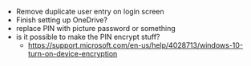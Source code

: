 - Remove duplicate user entry on login screen
- Finish setting up OneDrive?
- replace PIN with picture password or something
- is it possible to make the PIN encrypt stuff?
  - https://support.microsoft.com/en-us/help/4028713/windows-10-turn-on-device-encryption
